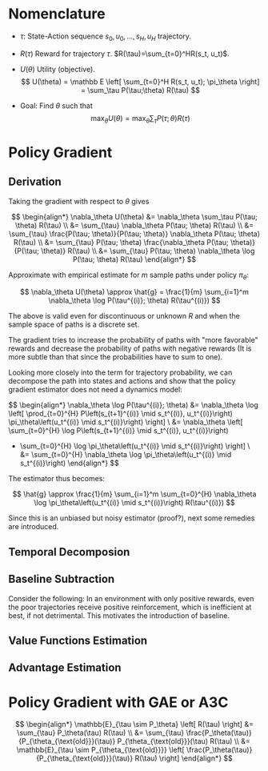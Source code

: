 # Nomenclature

- $\tau$: State-Action sequence $s_0, u_0, \ldots, s_H, u_H$ trajectory. 
- $R(\tau)$ Reward for trajectory $\tau$. $R(\tau)=\sum_{t=0}^HR(s_t, u_t)$.
- $U(\theta)$ Utility (objective). 
$$
U(\theta) = \mathbb E \left[ \sum_{t=0}^H R(s_t, u_t); \pi_\theta \right] = \sum_\tau P(\tau;\theta) R(\tau)
$$

- Goal: Find $\theta$ such that 
$$
\max_\theta U(\theta) = \max_\theta \sum_\tau P(\tau;\theta) R(\tau)
$$

# Policy Gradient
## Derivation
Taking the gradient with respect to $\theta$ gives

$$
\begin{align*}
\nabla_\theta U(\theta) 
&= \nabla_\theta \sum_\tau P(\tau; \theta) R(\tau) \\
&= \sum_{\tau} \nabla_\theta P(\tau; \theta) R(\tau) \\
&= \sum_{\tau} \frac{P(\tau; \theta)}{P(\tau; \theta)} \nabla_\theta P(\tau; \theta) R(\tau) \\
&= \sum_{\tau} P(\tau; \theta) \frac{\nabla_\theta P(\tau; \theta)}{P(\tau; \theta)} R(\tau) \\
&= \sum_{\tau} P(\tau; \theta) \nabla_\theta \log P(\tau; \theta) R(\tau)
\end{align*}
$$

Approximate with empirical estimate for $m$ sample paths under policy $\pi_\theta$:

$$
\nabla_\theta U(\theta) \approx \hat{g} = \frac{1}{m} \sum_{i=1}^m \nabla_\theta \log P(\tau^{(i)}; \theta) R(\tau^{(i)})
$$

The above is valid even for discontinuous or unknown $R$ and when the sample space of paths is a discrete set.


The gradient tries to increase the probability of paths with "more favorable" rewards and decrease the probability of paths with negative rewards (It is more subtle than that since the probabilities have to sum to one).

Looking more closely into the term for trajectory probability, we can decompose the path into states and actions and show that the policy gradient estimator does not need a dynamics model:

$$
\begin{align*}
\nabla_\theta \log P(\tau^{(i)}; \theta)
&= \nabla_\theta \log \left[
\prod_{t=0}^{H} P\left(s_{t+1}^{(i)} \mid s_t^{(i)}, u_t^{(i)}\right)
\pi_\theta\left(u_t^{(i)} \mid s_t^{(i)}\right)
\right] \\
&= \nabla_\theta \left[
\sum_{t=0}^{H} \log P\left(s_{t+1}^{(i)} \mid s_t^{(i)}, u_t^{(i)}\right)
+ \sum_{t=0}^{H} \log \pi_\theta\left(u_t^{(i)} \mid s_t^{(i)}\right)
\right] \\
&= \sum_{t=0}^{H} \nabla_\theta \log \pi_\theta\left(u_t^{(i)} \mid s_t^{(i)}\right)
\end{align*}
$$

The estimator thus becomes:

$$
\hat{g} \approx \frac{1}{m} \sum_{i=1}^m \sum_{t=0}^{H} \nabla_\theta \log \pi_\theta\left(u_t^{(i)} \mid s_t^{(i)}\right) R(\tau^{(i)})
$$

Since this is an unbiased but noisy estimator (proof?), next some remedies are introduced. 

## Temporal Decomposion
## Baseline Subtraction
Consider the following: In an environment with only positive rewards, even the poor trajectories receive positive reinforcement, which is inefficient at best, if not detrimental. This motivates the introduction of baseline. 
## Value Functions Estimation
## Advantage Estimation


# Policy Gradient with GAE or A3C
$$
\begin{align*}
\mathbb{E}_{\tau \sim P_\theta} \left[ R(\tau) \right]
&= \sum_{\tau} P_\theta(\tau) R(\tau) \\
&= \sum_{\tau} \frac{P_\theta(\tau)}{P_{\theta_{\text{old}}}(\tau)} P_{\theta_{\text{old}}}(\tau) R(\tau) \\
&= \mathbb{E}_{\tau \sim P_{\theta_{\text{old}}}} \left[ \frac{P_\theta(\tau)}{P_{\theta_{\text{old}}}(\tau)} R(\tau) \right]
\end{align*}
$$

